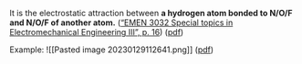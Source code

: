 It is the electrostatic attraction between **a hydrogen atom bonded to N/O/F and N/O/F of another atom.** ([“EMEN 3032 Special topics in Electromechanical Engineering III”, p. 16](zotero://select/library/items/3UBF9LWL)) ([pdf](zotero://open-pdf/library/items/IJLPFJ7H?page=16&annotation=S92E8NUF))

Example: 
![[Pasted image 20230129112641.png]]
([pdf](zotero://open-pdf/library/items/IJLPFJ7H?page=17&annotation=SQ6C9YJ2))  
